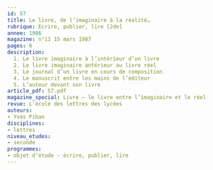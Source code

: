 ```yaml
---
id: 57
title: Le livre, de l’imaginaire à la réalité…
rubrique: Écrire, publier, lire [2de]
annee: 1986
magazine: n°11 15 mars 1987
pages: 6
description: 
  1. Le livre imaginaire à l’intérieur d’un livre
  2. Le livre imaginaire antérieur au livre réel
  3. Le journal d’un livre en cours de composition
  4. Le manuscrit entre les mains de l’éditeur
  5. L’auteur devant son livre
article_pdf: 57.pdf
magazine_special: Livre – le livre entre l’imaginaire et le réel
revue: L’école des lettres des lycées
auteurs:
- Yves Pihan
disciplines:
- lettres
niveau_etudes:
- seconde
programmes:
- objet d’étude - écrire, publier, lire
---
```

